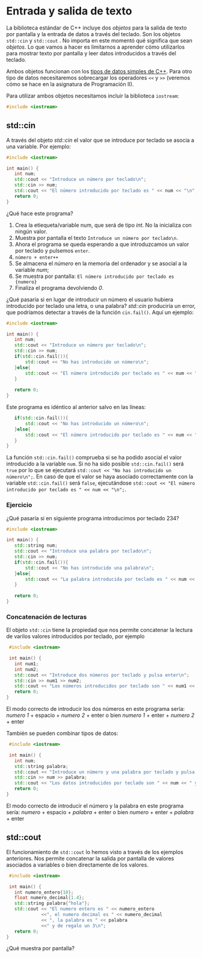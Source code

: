 # Entrada y salida de texto

La biblioteca estándar de C++ incluye dos _objetos_ para la salida de texto por pantalla y la entrada de datos a través del teclado. Son los objetos `std::cin` y `std::cout` . No importa en este momentó qué significa que sean _objetos_. Lo que vamos a hacer es limitarnos a aprender cómo utilizarlos para mostrar texto por pantalla y leer datos introducidos a través del teclado.

Ambos objetos funcionan con los [tipos de datos simples de C++](../variables/tipossimples.md). Para otro tipo de datos necesitaremos sobrecargar los operadores `<<` y `>>` (veremos cómo se hace en la asignatura de Programación II).

Para utilizar ambos objetos necesitamos incluir la biblioteca `iostream`:

```cpp
#include <iostream>
```

## std::cin

A través del objeto _std::cin_ el valor que se introduce por teclado se asocia a una variable. Por ejemplo:

```cpp
#include <iostream>

int main() {
   int num;
   std::cout << "Introduce un número por teclado\n";
   std::cin >> num;
   std::cout << "El número introducido por teclado es " << num << "\n";
   return 0;
}

```
¿Qué hace este programa?
   1. Crea la etiequeta/variable num, que será de tipo _int_. No la inicializa con ningún valor.
   2. Muestra por pantalla el texto `Introduce un número por teclado\n`.
   3. Ahora el programa se queda esperando a que introduzcamos un valor por teclado y pulsemos `enter`.
   4. `número + enter++`
   5. Se almacena el _número_ en la memoria del ordenador y se asocial a la variable _num_;
   6. Se muestra por pantalla: `El número introducido por teclado es {numero}`
   7. Finaliza el programa devolviendo _0_.

¿Qué pasaría si en lugar de introducir un número el usuario hubiera introducido por teclado una letra, o una palabra? _std::cin_ produciría un error, que podríamos detectar a través de la función `cin.fail()`. Aquí un ejemplo:

```cpp
#include <iostream>

int main() {
   int num;
   std::cout << "Introduce un número por teclado\n";
   std::cin >> num;
   if(std::cin.fail()){
       std::cout << "No has introducido un número\n";
   }else{
       std::cout << "El número introducido por teclado es " << num << "\n";
   }
   
   return 0;
}
```
Este programa es idéntico al anterior salvo en las líneas:

```cpp
   if(std::cin.fail()){
       std::cout << "No has introducido un número\n";
   }else{
       std::cout << "El número introducido por teclado es " << num << "\n";
   }
}
```

La función `std::cin.fail()` comprueba si se ha podido asocial el valor introducido a la variable `num`. Si no ha sido posible `std::cin.fail()` será `true` por lo que se ejecutará `std::cout << "No has introducido un número\n";`. En caso de que el valor se haya asociado correctamente con la variable  `std::cin.fail()` será `false`, ejecutándose `std::cout << "El número introducido por teclado es " << num << "\n";`.

### Ejercicio
¿Qué pasaría si en siguiente programa introducimos por teclado 234?

```cpp
#include <iostream>

int main() {
   std::string num;
   std::cout << "Introduce una palabra por teclado\n";
   std::cin >> num;
   if(std::cin.fail()){
       std::cout << "No has introducido una palabra\n";
   }else{
       std::cout << "La palabra introducida por teclado es " << num << "\n";
   }
   
   return 0;
}
```
### Concatenación de lecturas
 El objeto `std::cin` tiene la propiedad que nos permite concatenar la lectura de varilos valores introducidos por teclado, por ejemplo

```cpp
 #include <iostream>

 int main() {
   int num1;
   int num2;
   std::cout << "Introduce dos números por teclado y pulsa enter\n";
   std::cin >> num1 >> num2;
   std::cout << "Los números introducidos por teclado son " << num1 << " y " << num2 << "\n";
   return 0;
}
```

El modo correcto de introducir los dos números en este programa sería: _numero 1_ + espacio + _numero 2_ + enter o bien _numero 1_ + enter + _numero 2_ + enter

También se pueden combinar tipos de datos:

```cpp
 #include <iostream>

 int main() {
   int num;
   std::string palabra;
   std::cout << "Introduce un número y una palabra por teclado y pulsa enter\n";
   std::cin >> num >> palabra;
   std::cout << "Los datos introducidos por teclado son " << num << " y " << palabra << "\n";
   return 0;
}
```

El modo correcto de introducir el número y la palabra en este programa sería: _numero_ + espacio + _palabra_ + enter o bien _numero_ + enter + _palabra_ + enter

## std::cout

El funcionamiento de `std::cout` lo hemos visto a través de los ejemplos anteriores. Nos permite concatenar la salida por pantalla de valores asociados a variables o bien directamente de los valores.

```cpp
 #include <iostream>

 int main() {
   int numero_entero{10};
   float numero_decimal{1.4};
   std::string palabra{"hola"};
   std::cout << "El numero entero es " << numero_entero 
             <<", el numero decimal es " << numero_decimal 
             << ", la palabra es " << palabra 
             <<" y de regalo un 3\n";
   return 0;
}
```
¿Qué muestra por pantalla?